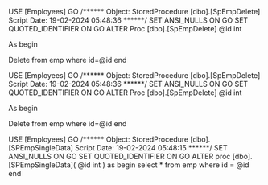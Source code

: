 USE [Employees]
GO
/****** Object:  StoredProcedure [dbo].[SpEmpDelete]    Script Date: 19-02-2024 05:48:36 ******/
SET ANSI_NULLS ON
GO
SET QUOTED_IDENTIFIER ON
GO
ALTER Proc [dbo].[SpEmpDelete]
 @id int
 
 
 As 
 begin

 Delete from  emp  where id=@id
 end

 USE [Employees]
GO
/****** Object:  StoredProcedure [dbo].[SpEmpDelete]    Script Date: 19-02-2024 05:48:36 ******/
SET ANSI_NULLS ON
GO
SET QUOTED_IDENTIFIER ON
GO
ALTER Proc [dbo].[SpEmpDelete]
 @id int
 
 
 As 
 begin

 Delete from  emp  where id=@id
 end

 USE [Employees]
GO
/****** Object:  StoredProcedure [dbo].[SPEmpSingleData]    Script Date: 19-02-2024 05:48:15 ******/
SET ANSI_NULLS ON
GO
SET QUOTED_IDENTIFIER ON
GO
ALTER proc [dbo].[SPEmpSingleData](
@id int
)
as 
begin 
select * from emp where id = @id
end
